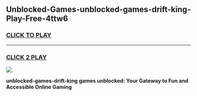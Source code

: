 
## Unblocked-Games-unblocked-games-drift-king-Play-Free-4ttw6
<h3>
<a href="https://premium76.site?title=unblocked-games-drift-king&ref=10A">CLICK TO PLAY</a></h3>
<hr>

<h3>
<a href="https://premium76.site?title=unblocked-games-drift-king&ref=10A">CLICK 2 PLAY</a>
  
</h3>

<a href="https://premium76.site?title=unblocked-games-drift-king&ref=10A"><img src="https://clearcache.store/games.png"></a>


**unblocked-games-drift-king games unblocked: Your Gateway to Fun and Accessible Online Gaming**
